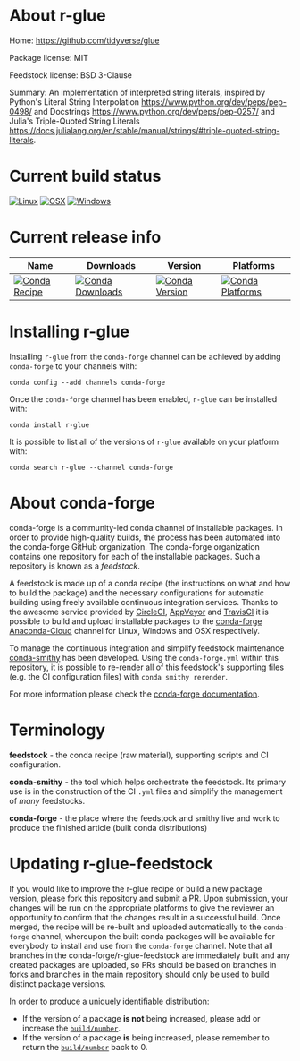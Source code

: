 About r-glue
============

Home: https://github.com/tidyverse/glue

Package license: MIT

Feedstock license: BSD 3-Clause

Summary: An implementation of interpreted string literals, inspired by Python's Literal String Interpolation <https://www.python.org/dev/peps/pep-0498/> and Docstrings <https://www.python.org/dev/peps/pep-0257/> and Julia's Triple-Quoted String Literals <https://docs.julialang.org/en/stable/manual/strings/#triple-quoted-string-literals>.



Current build status
====================

[![Linux](https://img.shields.io/circleci/project/github/conda-forge/r-glue-feedstock/master.svg?label=Linux)](https://circleci.com/gh/conda-forge/r-glue-feedstock)
[![OSX](https://img.shields.io/travis/conda-forge/r-glue-feedstock/master.svg?label=macOS)](https://travis-ci.org/conda-forge/r-glue-feedstock)
[![Windows](https://img.shields.io/appveyor/ci/conda-forge/r-glue-feedstock/master.svg?label=Windows)](https://ci.appveyor.com/project/conda-forge/r-glue-feedstock/branch/master)

Current release info
====================

| Name | Downloads | Version | Platforms |
| --- | --- | --- | --- |
| [![Conda Recipe](https://img.shields.io/badge/recipe-r--glue-green.svg)](https://anaconda.org/conda-forge/r-glue) | [![Conda Downloads](https://img.shields.io/conda/dn/conda-forge/r-glue.svg)](https://anaconda.org/conda-forge/r-glue) | [![Conda Version](https://img.shields.io/conda/vn/conda-forge/r-glue.svg)](https://anaconda.org/conda-forge/r-glue) | [![Conda Platforms](https://img.shields.io/conda/pn/conda-forge/r-glue.svg)](https://anaconda.org/conda-forge/r-glue) |

Installing r-glue
=================

Installing `r-glue` from the `conda-forge` channel can be achieved by adding `conda-forge` to your channels with:

```
conda config --add channels conda-forge
```

Once the `conda-forge` channel has been enabled, `r-glue` can be installed with:

```
conda install r-glue
```

It is possible to list all of the versions of `r-glue` available on your platform with:

```
conda search r-glue --channel conda-forge
```


About conda-forge
=================

conda-forge is a community-led conda channel of installable packages.
In order to provide high-quality builds, the process has been automated into the
conda-forge GitHub organization. The conda-forge organization contains one repository
for each of the installable packages. Such a repository is known as a *feedstock*.

A feedstock is made up of a conda recipe (the instructions on what and how to build
the package) and the necessary configurations for automatic building using freely
available continuous integration services. Thanks to the awesome service provided by
[CircleCI](https://circleci.com/), [AppVeyor](http://www.appveyor.com/)
and [TravisCI](https://travis-ci.org/) it is possible to build and upload installable
packages to the [conda-forge](https://anaconda.org/conda-forge)
[Anaconda-Cloud](http://docs.anaconda.org/) channel for Linux, Windows and OSX respectively.

To manage the continuous integration and simplify feedstock maintenance
[conda-smithy](http://github.com/conda-forge/conda-smithy) has been developed.
Using the ``conda-forge.yml`` within this repository, it is possible to re-render all of
this feedstock's supporting files (e.g. the CI configuration files) with ``conda smithy rerender``.

For more information please check the [conda-forge documentation](https://conda-forge.org/docs/).

Terminology
===========

**feedstock** - the conda recipe (raw material), supporting scripts and CI configuration.

**conda-smithy** - the tool which helps orchestrate the feedstock.
                   Its primary use is in the construction of the CI ``.yml`` files
                   and simplify the management of *many* feedstocks.

**conda-forge** - the place where the feedstock and smithy live and work to
                  produce the finished article (built conda distributions)


Updating r-glue-feedstock
=========================

If you would like to improve the r-glue recipe or build a new
package version, please fork this repository and submit a PR. Upon submission,
your changes will be run on the appropriate platforms to give the reviewer an
opportunity to confirm that the changes result in a successful build. Once
merged, the recipe will be re-built and uploaded automatically to the
`conda-forge` channel, whereupon the built conda packages will be available for
everybody to install and use from the `conda-forge` channel.
Note that all branches in the conda-forge/r-glue-feedstock are
immediately built and any created packages are uploaded, so PRs should be based
on branches in forks and branches in the main repository should only be used to
build distinct package versions.

In order to produce a uniquely identifiable distribution:
 * If the version of a package **is not** being increased, please add or increase
   the [``build/number``](http://conda.pydata.org/docs/building/meta-yaml.html#build-number-and-string).
 * If the version of a package **is** being increased, please remember to return
   the [``build/number``](http://conda.pydata.org/docs/building/meta-yaml.html#build-number-and-string)
   back to 0.